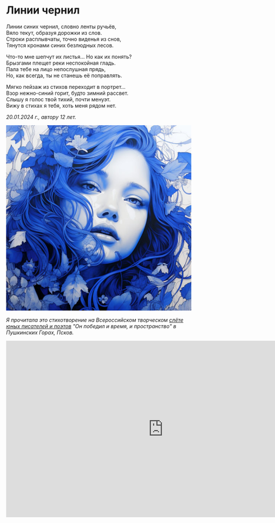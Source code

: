 # Линии чернил

Линии синих чернил, словно ленты ручьёв,  
Вяло текут, образуя дорожки из слов.  
Строки расплывчаты, точно виденья из снов,  
Тянутся кронами синих безлюдных лесов.

Что-то мне шепчут их листья... Но как их понять?  
Брызгами плещет реки неспокойная гладь.  
Пала тебе на лицо непослушная прядь,  
Но, как всегда, ты не станешь её поправлять.

Мягко пейзаж из стихов переходит в портрет...  
Взор нежно-синий горит, будто зимний рассвет.  
Слышу я голос твой тихий, почти менуэт.  
Вижу в стихах я тебя, хоть меня рядом нет.

*20.01.2024 г., автору 12 лет.*

![Линии чернил](../images/ink-lines.jpg)


*Я прочитала это стихотворение на Всероссийском творческом [слёте юных писателей и поэтов](../news.md#26032024) "Он победил и время, и пространство" в Пушкинских Горах, Псков.*

<iframe src="https://vk.com/video_ext.php?oid=-219368889&id=456239029&hd=2" width="853" height="480" allow="autoplay; encrypted-media; fullscreen; picture-in-picture;" frameborder="0" allowfullscreen></iframe>
